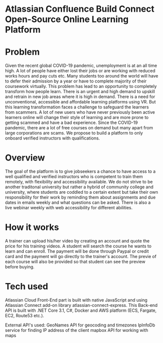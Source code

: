 # Atlassian Confluence Build Connect Open-Source Online Learning Platform 

# Problem
Given the recent global COVID-19 pandemic, unemployment is at an all time high. A lot of people have either lost their jobs or are working with reduced works hours and pay cuts etc. Many students too around the world will have to defer their admission by a year or have to complete majority of their coursework virtually. This problem has lead to an opportunity to completely transform how people learn. There is an urgent and high demand to upskill and retrain in new job areas where it is high in demand. There is a need for unconventional, accessible and affordable learning platforms using VR.
But this learning transformation faces a challenge to safeguard the learners from scammers. A lot of new users who have never previously been active learners online will change their style of learning and are more prone to getting scammed and have a bad experience. Since the COVID-19 pandemic, there are a lot of free courses on demand but many apart from large corporations are scams. We propose to build a platform to only onboard verified instructors with qualifications.


# Overview
The goal of the platform is to give jobseekers a chance to have access to a well qualified and verified instructors who is competent to train them remotely, with flexibility and accessibility available. We do not strive to be another traditonal university but rather a hybrid of community college and university, where students are coddled to a certain extent but take their own responsibility for their work by reminding them about assignments and due dates in emails weekly and what questions can be asked. There is also a live webinar weekly with web accessibility for different abilities. 

# How it works 

A trainer can upload his/her video by creating an account and quote the price for his training videos. A student will search the course he wants to learn and can enroll. The payment will be done through Paypal or credit card and the payment will go directly to the trainer's account. The previe of each course will also be provided so that student can see the preview before buying.


# Tech used 

Atlassian Cloud
Front-End part is built with native JavaScript and using Atlassian Connect add-on library atlassian-connect-express.
This Back-end API is built with .NET Core 3.1, C#, Docker and AWS platform (ECS, Fargate, EC2, Route53 etc.).

External API's used:
GeoNames API for geocoding and timezones
IpInfoDb service for finding IP address of the client
mapbox API for working with maps
